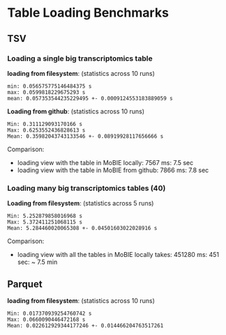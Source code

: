 # Table Loading Benchmarks

## TSV

### Loading a single big transcriptomics table

**loading from filesystem**: (statistics across 10 runs)
```
min: 0.056575775146484375 s
max: 0.0599818229675293 s
mean: 0.057353544235229495 +- 0.0009124553183889059 s
```

**Loading from github**: (statistics across 10 runs)
```
Min: 0.311129093170166 s
Max: 0.6253552436828613 s
Mean: 0.35982043743133546 +- 0.08919928117656666 s
```


Comparison:
- loading view with the table in MoBIE locally: 7567 ms: 7.5 sec
- loading view with the table in MoBIE from github: 7866 ms: 7.8 sec


### Loading many big transcriptomics tables (40)

**Loading from filesystem**: (statistics across 5 runs)
```
Min: 5.252879858016968 s
Max: 5.372411251068115 s
Mean: 5.284460020065308 +- 0.04501603022028916 s
```

Comparison:
- loading view with all the tables in MoBIE locally takes: 451280 ms: 451 sec: ~ 7.5 min


## Parquet

**loading from filesystem**: (statistics across 10 runs)
```
Min: 0.017370939254760742 s
Max: 0.0660090446472168 s
Mean: 0.022612929344177246 +- 0.014466204763517261
```
